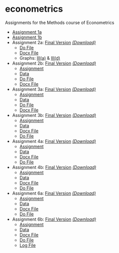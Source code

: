 # econometrics
Assignments for the Methods course of Econometrics

* [Assignment 1a](https://github.com/joostbouten/econometrics/edit/master/Econometrics1a.pdf)
* [Assignment 1b](https://github.com/joostbouten/econometrics/edit/master/Econometrics1b.pdf)
* Assignment 2a: [Final Version](https://github.com/joostbouten/econometrics/blob/master/Assignment%202a%20Final.pdf) [*(Download)*](https://github.com/joostbouten/econometrics/raw/master/Assignment%202a%20Final.pdf)
  * [Do File](https://github.com/joostbouten/econometrics/edit/master/Assignment2a.do)
  * [Docx File](https://github.com/joostbouten/econometrics/edit/master/Assignment2a.docx)
  * Graphs: [III(a)](https://github.com/joostbouten/econometrics/edit/master/Graphs%CA2a%(3a).pdf) & [III(d)](https://github.com/joostbouten/econometrics/edit/master/Graphs%CA2a%(3d).pdf)
* Assignment 2b: [Final Version](https://github.com/joostbouten/econometrics/blob/master/Econometrics%20CA2b.pdf) [*(Download)*](https://github.com/joostbouten/econometrics/raw/master/Econometrics%20CA2b.pdf)
  * [Assignment](https://github.com/joostbouten/econometrics/raw/master/CA2b%20ectrics%202017.pdf)
  * [Data](https://github.com/joostbouten/econometrics/raw/master/ca2b.dta)
  * [Do File](https://github.com/joostbouten/econometrics/blob/master/Do-file%20CA2b.do)
  * [Docx File](https://github.com/joostbouten/econometrics/blob/master/Econometrics%20CA2b.docx)
* Assignment 3a: [Final Version](https://github.com/joostbouten/econometrics/blob/master/Assignment%203a%20-%20Final.pdf) [*(Download)*](https://github.com/joostbouten/econometrics/raw/master/Assignment%203a%20-%20Final.pdf)
  * [Assignment](https://github.com/joostbouten/econometrics/raw/master/Computer%20assignment%203a%20ectrics%202017.pdf)
  * [Data](https://github.com/joostbouten/econometrics/raw/master/ca3a_2017(1).dta)
  * [Do File](https://github.com/joostbouten/econometrics/blob/master/Do-file%20CA3a.do)
  * [Docx File](https://github.com/joostbouten/econometrics/raw/master/Econometrics%20Assignment%203a.docx)
* Assignment 3b: [Final Version](https://github.com/joostbouten/econometrics/blob/master/Assignment%203b%20-%20Final.pdf) [*(Download)*](https://github.com/joostbouten/econometrics/raw/master/Assignment%203b%20-%20Final.pdf)
  * [Assignment](https://github.com/joostbouten/econometrics/raw/master/Computer%20assignment%203b%20ectrics%202017.pdf)
  * [Data](https://github.com/joostbouten/econometrics/raw/master/lz_2009.dta)
  * [Docx File](https://github.com/joostbouten/econometrics/raw/master/Econometrics%20Assignment%203b.docx)
  * [Do File](https://github.com/joostbouten/econometrics/blob/master/Do-file%20CA3b.do)
* Assignment 4a: [Final Version](https://github.com/joostbouten/econometrics/blob/master/Econometrics%20Assignment%204a-final.pdf) [*(Download)*](https://github.com/joostbouten/econometrics/raw/master/Econometrics%20Assignment%204a-final.pdf)
  * [Assignment](https://github.com/joostbouten/econometrics/raw/master/CA4a_ectrics2017.pdf)
  * [Data](https://github.com/joostbouten/econometrics/raw/master/minwage_280915.dta)
  * [Docx File](https://github.com/joostbouten/econometrics/raw/master/Econometrics%20Assignment%204a.docx)
  * [Do File](https://github.com/joostbouten/econometrics/blob/master/CA4a.do)
* Assignment 4b: [Final Version](https://github.com/joostbouten/econometrics/blob/master/Econometrics%20CA4b.pdf) [*(Download)*](https://github.com/joostbouten/econometrics/raw/master/Econometrics%20CA4b.pdf)
  * [Assignment](https://github.com/joostbouten/econometrics/raw/master/CA4b%20ectrics%202017.pdf)
  * [Data](https://github.com/joostbouten/econometrics/raw/master/bat_did_2017.dta)
  * [Docx File](https://github.com/joostbouten/econometrics/blob/master/Econometrics%20CA4b.docx)
  * [Do File](https://github.com/joostbouten/econometrics/blob/master/Do-file%20CA4b.do)
* Assignment 6a: [Final Version](https://github.com/joostbouten/econometrics/blob/master/Econometrics%20CA6a.pdf) [*(Download)*](https://github.com/joostbouten/econometrics/raw/master/Econometrics%20CA6a.pdf)
  * [Assignment](https://github.com/joostbouten/econometrics/raw/master/CA6a_Ectrics1_2017.pdf)
  * [Data](https://github.com/joostbouten/econometrics/raw/master/heterogeneity.dta)
  * [Docx File](https://github.com/joostbouten/econometrics/blob/master/Econometrics%20Assignment%206a.docx)
  * [Do File](https://github.com/joostbouten/econometrics/blob/master/Do-file%20CA6a.do)
* Assignment 6b: [Final Version]() [*(Download)*]()
  * [Assignment](https://github.com/joostbouten/econometrics/raw/master/CA6b_ectrics1_2017(1).pdf)
  * [Data](https://github.com/joostbouten/econometrics/raw/master/ca6b.dta)
  * [Docx File](https://github.com/joostbouten/econometrics/blob/master/Econometrics%20Assignment%206a.docx)
  * [Do File](https://raw.githubusercontent.com/joostbouten/econometrics/master/Do-file%20CA6b.do)
  * [Log File](https://github.com/joostbouten/econometrics/blob/master/Log-file%20CA6b.pdf)
